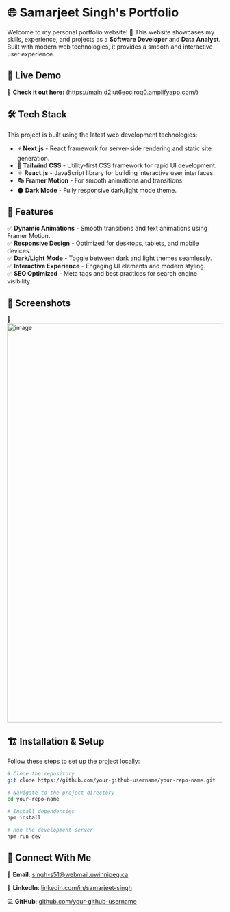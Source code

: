 # 🌐 Samarjeet Singh's Portfolio

Welcome to my personal portfolio website! 🚀 This website showcases my skills, experience, and projects as a **Software Developer** and **Data Analyst**. Built with modern web technologies, it provides a smooth and interactive user experience.  

## 📌 Live Demo
🔗 **Check it out here:** (https://main.d2iut6eociroq0.amplifyapp.com/)

## 🛠️ Tech Stack

This project is built using the latest web development technologies:

- ⚡ **Next.js** - React framework for server-side rendering and static site generation.
- 🎨 **Tailwind CSS** - Utility-first CSS framework for rapid UI development.
- ⚛️ **React.js** - JavaScript library for building interactive user interfaces.
- 🎭 **Framer Motion** - For smooth animations and transitions.
- 🌑 **Dark Mode** - Fully responsive dark/light mode theme.

## 🎯 Features

✅ **Dynamic Animations** - Smooth transitions and text animations using Framer Motion.  
✅ **Responsive Design** - Optimized for desktops, tablets, and mobile devices.  
✅ **Dark/Light Mode** - Toggle between dark and light themes seamlessly.  
✅ **Interactive Experience** - Engaging UI elements and modern styling.  
✅ **SEO Optimized** - Meta tags and best practices for search engine visibility.  

## 📸 Screenshots

🚀  <img width="931" alt="image" src="https://github.com/user-attachments/assets/f7d63851-43cd-4f2b-a0e5-a08893e49a9a" />
 

## 🏗️ Installation & Setup

Follow these steps to set up the project locally:

```bash
# Clone the repository
git clone https://github.com/your-github-username/your-repo-name.git

# Navigate to the project directory
cd your-repo-name

# Install dependencies
npm install

# Run the development server
npm run dev
```

## 📢 Connect With Me

📧 **Email**: singh-s51@webmail.uwinnipeg.ca

🔗 **LinkedIn**: [linkedin.com/in/samarjeet-singh](https://www.linkedin.com/in/samarjeet-singh-acs/)

💻 **GitHub**: [github.com/your-github-username](https://github.com/samarjeet2780/)

